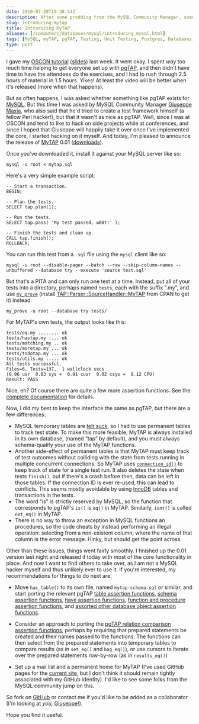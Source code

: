 ```yaml
--- 
date: 2010-07-28T19:38:54Z
description: After some prodding from the MySQL Community Manager, some OSCON hacking yields tangible results.
slug: introducing-mytap
title: Introducing MyTAP
aliases: [/computers/databases/mysql/introducing_mysql.html]
tags: [MySQL, myTAP, pgTAP, Testing, Unit Testing, Postgres, Databases, Test-Driven Database Development, Test-Driven Database Design]
type: post
---
```


I gave my [OSCON tutorial][] ([slides]) last week. It went okay. I spent *way*
too much time helping to get everyone set up with [pgTAP], and then didn't have
time to have the attendees do the exercises, and I had to rush through 2.5 hours
of material in 1.5 hours. Yikes! At least the video will be better when it's
released (more when that happens).

But as often happens, I was asked whether something like pgTAP exists for
[MySQL]. But this time I was asked by MySQL Community Manager [Giuseppe Maxia],
who also said that he'd tried to create a test framework himself (a fellow Perl
hacker!), but that it wasn't as nice as pgTAP. Well, since I was at OSCON and
tend to like to hack on side projects while at conferences, and since I hoped
that Giuseppe will happily take it over once I've implemented the core, I
started hacking on it myself. And today, I'm pleased to announce the release of
[MyTAP] 0.01 ([downloads]).

Once you've downloaded it, install it against your MySQL server like so:

    mysql -u root < mytap.sql

Here's a very simple example script:

``` mysql
-- Start a transaction.
BEGIN;

-- Plan the tests.
SELECT tap.plan(1);

-- Run the tests.
SELECT tap.pass( 'My test passed, w00t!' );

-- Finish the tests and clean up.
CALL tap.finish();
ROLLBACK;
```

You can run this test from a `.sql` file using the `mysql` client like so:

    mysql -u root --disable-pager --batch --raw --skip-column-names --unbuffered --database try --execute 'source test.sql'

But that's a PITA and can only run one test at a time. Instead, put all of your
tests into a directory, perhaps named `tests`, each with the suffix “.my”, and
use [`my_prove`][] (install [TAP::Parser::SourceHandler::MyTAP] from CPAN to get
it) instead:

    my_prove -u root --database try tests/

For MyTAP's own tests, the output looks like this:

    tests/eq.my ........ ok
    tests/hastap.my .... ok
    tests/matching.my .. ok
    tests/moretap.my ... ok
    tests/todotap.my ... ok
    tests/utils.my ..... ok
    All tests successful.
    Files=6, Tests=137,  1 wallclock secs
    (0.06 usr  0.03 sys +  0.01 cusr  0.02 csys =  0.12 CPU)
    Result: PASS

Nice, eh? Of course there are quite a few more assertion functions. See the
[complete documentation] for details.

Now, I did my best to keep the interface the same as pgTAP, but there are a few
differences:

-   MySQL temporary tables are [teh suck], so I had to use permanent tables to
    track test state. To make this more feasible, MyTAP is always installed in
    its own database, (named “tap” by default), and you must always
    schema-qualify your use of the MyTAP functions.
-   Another side-effect of permanent tables is that MyTAP must keep track of
    test outcomes without colliding with the state from tests running in
    multiple concurrent connections. So MyTAP uses [`connection_id()`] to keep
    track of state for a single test run. It also deletes the state when tests
    `finish()`, but if there's a crash before then, data can be left in those
    tables. If the connection ID is ever re-used, this can lead to conflicts.
    This seems mostly avoidable by using [InnoDB] tables and transactions in the
    tests.
-   The word “is” is strictly reserved by MySQL, so the function that
    corresponds to pgTAP's `is()` is `eq()` in MyTAP. Similarly, `isnt()` is
    called `not_eq()` in MyTAP.
-   There is no way to throw an exception in MySQL functions an procedures, so
    the code cheats by instead performing an illegal operation: selecting from a
    non-existent column, where the name of that column is the error message.
    Hinky, but should get the point across.

Other than these issues, things went fairly smoothly. I finished up the 0.01
version last night and released it today with most of the core functionality in
place. And now I want to find others to take over, as I am not a MySQL hacker
myself and thus unlikely ever to use it. If you're interested, my
recommendations for things to do next are:

-   Move `has_table()` to its own file, named `mytap-schema.sql` or similar, and
    start porting the relevant pgTAP [table assertion functions], [schema
    assertion functions], [have assertion functions], [function and procedure
    assertion functions], and [assorted other database object assertion
    functions].

-   Consider an approach to porting the [pgTAP relation comparison assertion
    functions], perhaps by requiring that prepared statements be created and
    their names passed to the functions. The functions can then select from the
    prepared statements into temporary tables to compare results (as in
    `set_eq()` and `bag_eq()`), or use cursors to iterate over the prepared
    statements row-by-row (as in `results_eq()`)

-   Set up a mail list and a permanent home for MyTAP (I've used GitHub pages
    for the [current site], but I don't think it should remain tightly
    associated with my GitHub identity). I'd like to see some folks from the
    MySQL community jump on this.

So fork on [GitHub] or contact me if you'd like to be added as a collaborator
(I'm looking at *you,* [Giuseppe][Giuseppe Maxia]!).

Hope you find it useful.

  [OSCON tutorial]: http://www.oscon.com/oscon2010/public/schedule/detail/14168
    "Test Driven Database Development"
  [slides]: https://www.slideshare.net/justatheory/test-drivern-database-development
    "slides on SlideShare"
  [pgTAP]: https://pgtap.org/
  [MySQL]: http://www.mysql.com/
  [Giuseppe Maxia]: http://datacharmer.blogspot.com/
  [MyTAP]: http://github.com/theory/mytap/
  [downloads]: http://github.com/theory/mytap/downloads
  [`my_prove`]: https://metacpan.org/pod/my_prove
  [TAP::Parser::SourceHandler::MyTAP]: https://metacpan.org/dist/TAP-Parser-SourceHandler-MyTAP/
  [complete documentation]: http://theory.github.com/mytap/documentation.html
  [teh suck]: http://dev.mysql.com/doc/refman/5.0/en/temporary-table-problems.html
  [`connection_id()`]: http://dev.mysql.com/doc/refman/5.0/en/information-functions.html#function_connection-id
  [InnoDB]: http://dev.mysql.com/doc/refman/5.0/en/innodb.html
  [table assertion functions]: https://pgtap.org/documentation.html#Table+For+One
  [schema assertion functions]: https://pgtap.org/documentation.html#The+Schema+Things
  [have assertion functions]: https://pgtap.org/documentation.html#To+Have+or+Have+Not
  [function and procedure assertion functions]: https://pgtap.org/documentation.html#Feeling+Funky
  [assorted other database object assertion functions]: https://pgtap.org/documentation.html#Database+Deets
  [pgTAP relation comparison assertion functions]: https://pgtap.org/documentation.html#Pursuing+Your+Query
  [current site]: http://theory.github.com/mytap/
  [GitHub]: http://github.com/theory/mytap/ "MyTAP on GitHub"
